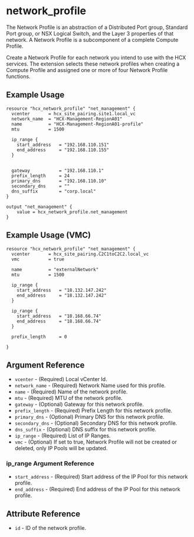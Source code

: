 # network_profile

The Network Profile is an abstraction of a Distributed Port group, Standard Port group, or NSX Logical Switch, and the Layer 3 properties of that network. A Network Profile is a subcomponent of a complete Compute Profile.

Create a Network Profile for each network you intend to use with the HCX services. The extension selects these network profiles when creating a Compute Profile and assigned one or more of four Network Profile functions.


## Example Usage

```hcl
resource "hcx_network_profile" "net_management" {
  vcenter       = hcx_site_pairing.site1.local_vc
  network_name  = "HCX-Management-RegionA01"
  name          = "HCX-Management-RegionA01-profile"
  mtu           = 1500

  ip_range {
    start_address   = "192.168.110.151"
    end_address     = "192.168.110.155"
  }
  

  gateway           = "192.168.110.1"
  prefix_length     = 24
  primary_dns       = "192.168.110.10"
  secondary_dns     = ""
  dns_suffix        = "corp.local"
}

output "net_management" {
    value = hcx_network_profile.net_management
}

```
## Example Usage (VMC)

```hcl
resource "hcx_network_profile" "net_management" {
  vcenter       = hcx_site_pairing.C2C1toC2C2.local_vc
  vmc           = true

  name          = "externalNetwork"
  mtu           = 1500

  ip_range {
    start_address   = "18.132.147.242"
    end_address     = "18.132.147.242"
  }

  ip_range {
    start_address   = "18.168.66.74"
    end_address     = "18.168.66.74"
  }

  prefix_length     = 0

}

```

## Argument Reference

* `vcenter` - (Required) Local vCenter Id.
* `network_name` - (Required) Network Name used for this profile.
* `name` - (Required) Name of the network profile.
* `mtu` - (Required) MTU of the network profile.
* `gateway` - (Optional) Gateway for this network profile.
* `prefix_length` - (Required) Prefix Length for this network profile.
* `primary_dns` - (Optional) Primary DNS for this network profile.
* `secondary_dns` - (Optional) Secondary DNS for this network profile.
* `dns_suffix` - (Optional) DNS suffix for this network profile.
* `ip_range` - (Required) List of IP Ranges.
* `vmc` - (Optional) If set to true, Network Profile will not be created or deleted, only IP Pools will be updated.

### ip_range Argument Reference
* `start_address` - (Required) Start address of the IP Pool for this network profile.
* `end_address` - (Required) End address of the IP Pool for this network profile.

## Attribute Reference

* `id` - ID of the network profile.
